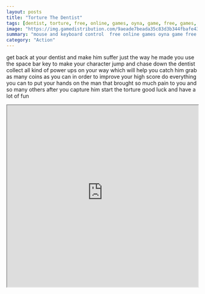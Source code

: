 ```yaml
---
layout: posts
title: "Torture The Dentist"
tags: [dentist, torture, free, online, games, oyna, game, free, games, play, play, games]
image: "https://img.gamedistribution.com/9aeade7beada35c83d3b344fbafe43b0.jpg"
summary: "mouse and keyboard control  free online games oyna game free games play play games"
category: "Action"
---
```


get back at your dentist and make him suffer just the way he made you use the space bar key to make your character jump and chase down the dentist collect all kind of power ups on your way which will help you catch him grab as many coins as you can in order to improve your high score do everything you can to put your hands on the man that brought so much pain to you and so many others after you capture him start the torture good luck and have a lot of fun

<iframe width="100%" height="480px;" src="https://flash.gamedistribution.com?game=9aeade7beada35c83d3b344fbafe43b0"></iframe>